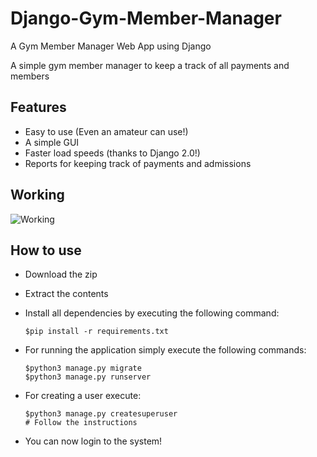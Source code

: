 # Django-Gym-Member-Manager
A Gym Member Manager Web App using Django

A simple gym member manager to keep a track of all payments and members

## Features

- Easy to use (Even an amateur can use!)
- A simple GUI
- Faster load speeds (thanks to Django 2.0!)
- Reports for keeping track of payments and admissions

## Working

![Working](results/Gym-Member-Manager.gif)

## How to use

- Download the zip
- Extract the contents
- Install all dependencies by executing the following command:

    ```
    $pip install -r requirements.txt
    ```

- For running the application simply execute the following commands:

    ```
    $python3 manage.py migrate
    $python3 manage.py runserver
    ```

- For creating a user execute:

    ```
    $python3 manage.py createsuperuser
    # Follow the instructions
    ```

- You can now login to the system!

